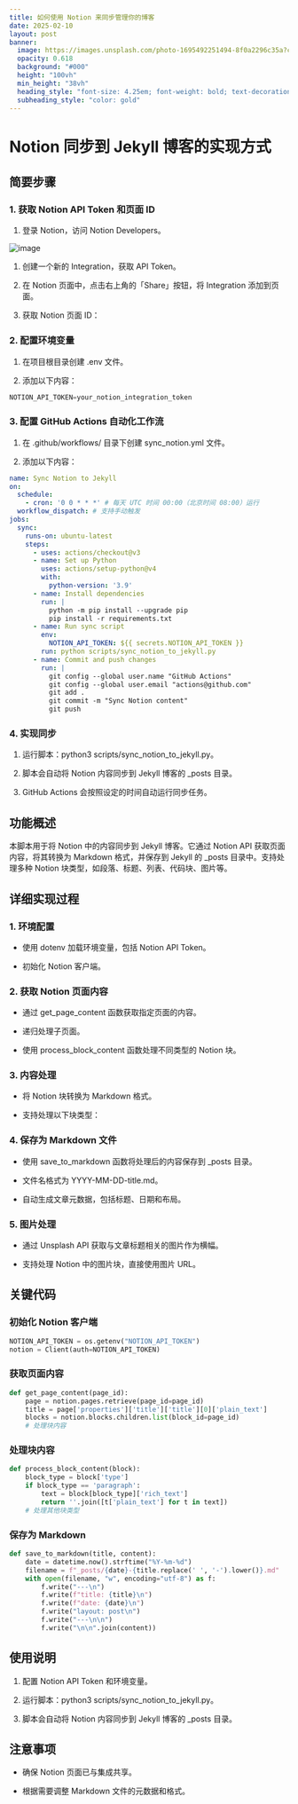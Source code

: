 ```yaml
---
title: 如何使用 Notion 来同步管理你的博客
date: 2025-02-10
layout: post
banner:
  image: https://images.unsplash.com/photo-1695492251494-8f0a2296c35a?crop=entropy&cs=tinysrgb&fit=max&fm=jpg&ixid=M3w2OTIwMzJ8MHwxfHJhbmRvbXx8fHx8fHx8fDE3MzkxNTA3NDR8&ixlib=rb-4.0.3&q=80&w=1080
  opacity: 0.618
  background: "#000"
  height: "100vh"
  min_height: "38vh"
  heading_style: "font-size: 4.25em; font-weight: bold; text-decoration: underline"
  subheading_style: "color: gold"
---
```


# Notion 同步到 Jekyll 博客的实现方式

## 简要步骤

### 1. 获取 Notion API Token 和页面 ID

1. 登录 Notion，访问 Notion Developers。

![image](https://prod-files-secure.s3.us-west-2.amazonaws.com/a7a0cc5a-89b9-4cda-8686-1fba0ca52f40/d19c1afe-dea5-4312-9333-786b0ba83054/image.png?X-Amz-Algorithm=AWS4-HMAC-SHA256&X-Amz-Content-Sha256=UNSIGNED-PAYLOAD&X-Amz-Credential=ASIAZI2LB466SVA6ZGPL%2F20250210%2Fus-west-2%2Fs3%2Faws4_request&X-Amz-Date=20250210T012544Z&X-Amz-Expires=3600&X-Amz-Security-Token=IQoJb3JpZ2luX2VjEJn%2F%2F%2F%2F%2F%2F%2F%2F%2F%2FwEaCXVzLXdlc3QtMiJIMEYCIQCQibrSQgwttLXzoa4XHe7ud44H4%2FQ5SjoalQ199mOJIwIhAPVtw4%2FvpqDvnHX7pnVXaoImlj6ej%2F1pYqfOuxPAPXDxKogECLL%2F%2F%2F%2F%2F%2F%2F%2F%2F%2FwEQABoMNjM3NDIzMTgzODA1IgxM4pi%2FcxQwzEmwQVcq3AM%2B0%2FodGLYVdhdAw%2FR9XILzCUJVl2mqvQR2mowCFzxUqlotNjZZBb2FdHfVaDxBrg6cEBUr3B%2Bs7B99OF9lNMzeIgdDXR%2Fpd%2BTLZb6czxOntCPNF0TDyuKQjbmyj8qTOS7nrWj%2FztED8utvIDNfC4I7qIjclMw2b1cnXM31ZO9Rhd%2ByT70uq2u8DLGk8LBh%2FoVPO%2BydXsnrvYW8A1eda0RWwA8YlmiWHmywyqRUrkDBLtdJQxDC8NSRs6WAT0kwuR5%2Fh%2BfiHmVt%2F82GzIUNhaWDBO92PWZyIg4RoS9%2Bcg%2F%2B96q7mfgjtb6tj8IkaBlkdC8BWK0OPB%2FEXBP8qbEnJMnQGxRdgfMjz2bdbHNJ3ZagNu4mvp%2BiGkYXw8YVc8KrDQOZ1QMT%2FyzIP%2Br9AAA3T%2FaqtZ9Wc5YexZqua5uAaYLcMRfJlk5MzBqtnc3ZYYJoaT3fHU9%2FvzZmLJHtiHH3Hq8dMJG%2BYcFBImgOAflk1yNiQCLxFl26U1oFhI7AG1ZZ2QW%2B%2Fp6G46Ua8jelYucQ%2Fdd9W5XJCFr1Iu7tbLltg3Od%2FVUVfm4c%2Bjk6v2MYwaMojN6EIXKAFTV0Tiawex6GPaRQ53E82Ea8cad2uylQcejFLdhx9PWaaQqzz3r9QjC%2BnKW9BjqkARN%2FdMxl%2FIyy%2FxdAaVM4n3cW26kIoJ2%2FU9I6QX1YC6QRtzHQ8GQSlCWHUsJtcVuoEajBspymSowPuCyvEWV7yfX256A6WbgYv%2F1J30rowQnndslDgVfUVogkdXhKD5AMm1AaEflm6hCZzZzQW1kCfRQaa6Zn%2FTggooLe5qC8P3M9OuuFuyDDjulnoHGYudpcoSb9P9R65WcW2m9SFpBUZwZFuHgC&X-Amz-Signature=2ac1de7b988a4e4df00c434896bfb97a145f0484b1efb8b9fe3d0da5ebadb1ca&X-Amz-SignedHeaders=host&x-id=GetObject)

1. 创建一个新的 Integration，获取 API Token。

1. 在 Notion 页面中，点击右上角的「Share」按钮，将 Integration 添加到页面。

1. 获取 Notion 页面 ID：


### 2. 配置环境变量

1. 在项目根目录创建 .env 文件。

1. 添加以下内容：

```javascript
NOTION_API_TOKEN=your_notion_integration_token
```

### 3. 配置 GitHub Actions 自动化工作流

1. 在 .github/workflows/ 目录下创建 sync_notion.yml 文件。

1. 添加以下内容：

```yaml
name: Sync Notion to Jekyll
on:
  schedule:
    - cron: '0 0 * * *' # 每天 UTC 时间 00:00（北京时间 08:00）运行
  workflow_dispatch: # 支持手动触发
jobs:
  sync:
    runs-on: ubuntu-latest
    steps:
      - uses: actions/checkout@v3
      - name: Set up Python
        uses: actions/setup-python@v4
        with:
          python-version: '3.9'
      - name: Install dependencies
        run: |
          python -m pip install --upgrade pip
          pip install -r requirements.txt
      - name: Run sync script
        env:
          NOTION_API_TOKEN: ${{ secrets.NOTION_API_TOKEN }}
        run: python scripts/sync_notion_to_jekyll.py
      - name: Commit and push changes
        run: |
          git config --global user.name "GitHub Actions"
          git config --global user.email "actions@github.com"
          git add .
          git commit -m "Sync Notion content"
          git push
```

### 4. 实现同步

1. 运行脚本：python3 scripts/sync_notion_to_jekyll.py。

1. 脚本会自动将 Notion 内容同步到 Jekyll 博客的 _posts 目录。

1. GitHub Actions 会按照设定的时间自动运行同步任务。

## 功能概述

本脚本用于将 Notion 中的内容同步到 Jekyll 博客。它通过 Notion API 获取页面内容，将其转换为 Markdown 格式，并保存到 Jekyll 的 _posts 目录中。支持处理多种 Notion 块类型，如段落、标题、列表、代码块、图片等。

## 详细实现过程

### 1. 环境配置

- 使用 dotenv 加载环境变量，包括 Notion API Token。

- 初始化 Notion 客户端。

### 2. 获取 Notion 页面内容

- 通过 get_page_content 函数获取指定页面的内容。

- 递归处理子页面。

- 使用 process_block_content 函数处理不同类型的 Notion 块。

### 3. 内容处理

- 将 Notion 块转换为 Markdown 格式。

- 支持处理以下块类型：


### 4. 保存为 Markdown 文件

- 使用 save_to_markdown 函数将处理后的内容保存到 _posts 目录。

- 文件名格式为 YYYY-MM-DD-title.md。

- 自动生成文章元数据，包括标题、日期和布局。

### 5. 图片处理

- 通过 Unsplash API 获取与文章标题相关的图片作为横幅。

- 支持处理 Notion 中的图片块，直接使用图片 URL。

## 关键代码

### 初始化 Notion 客户端

```python
NOTION_API_TOKEN = os.getenv("NOTION_API_TOKEN")
notion = Client(auth=NOTION_API_TOKEN)
```

### 获取页面内容

```python
def get_page_content(page_id):
    page = notion.pages.retrieve(page_id=page_id)
    title = page['properties']['title']['title'][0]['plain_text']
    blocks = notion.blocks.children.list(block_id=page_id)
    # 处理块内容
```

### 处理块内容

```python
def process_block_content(block):
    block_type = block['type']
    if block_type == 'paragraph':
        text = block[block_type]['rich_text']
        return ''.join([t['plain_text'] for t in text])
    # 处理其他块类型
```

### 保存为 Markdown

```python
def save_to_markdown(title, content):
    date = datetime.now().strftime("%Y-%m-%d")
    filename = f"_posts/{date}-{title.replace(' ', '-').lower()}.md"
    with open(filename, "w", encoding="utf-8") as f:
        f.write("---\n")
        f.write(f"title: {title}\n")
        f.write(f"date: {date}\n")
        f.write("layout: post\n")
        f.write("---\n\n")
        f.write("\n\n".join(content))
```

## 使用说明

1. 配置 Notion API Token 和环境变量。

1. 运行脚本：python3 scripts/sync_notion_to_jekyll.py。

1. 脚本会自动将 Notion 内容同步到 Jekyll 博客的 _posts 目录。

## 注意事项

- 确保 Notion 页面已与集成共享。

- 根据需要调整 Markdown 文件的元数据和格式。